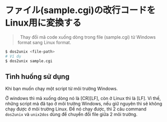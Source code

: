 # ファイル(sample.cgi)の改行コードをLinux用に変換する

>   Thay đổi mã code xuống dòng trong file (sample.cgi) từ Windows format sang Linux format.

```bash
$ dos2unix <file-path>
# Ví dụ
$ dos2unix sample.cgi
```

## Tình huống sử dụng
Khi bạn muốn chạy một script từ môi trường Windows.

Ở windows thì mã xuống dòng nó là [CR][LF], còn ở Linux thì là [LF].
Vì thế, những script mà đã tạo ở môi trường Windows, nếu giữ nguyên thì sẽ không chạy được ở môi trường Linux.
Để nó chạy được, thì 2 câu command `dos2unix` và `unix2dos` dùng để chuyển đổi file giữa 2 môi trường.